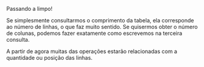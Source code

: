 Passando a limpo! 

Se simplesmente consultarmos o comprimento da tabela, ela corresponde ao número de linhas, o que faz muito sentido. Se quisermos obter o número de colunas, podemos fazer exatamente como escrevemos na terceira consulta.

A partir de agora muitas das operações estarão relacionadas com a quantidade ou posição das linhas.
